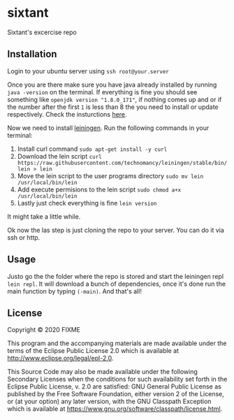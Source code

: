 # sixtant

Sixtant's excercise repo

## Installation

Login to your ubuntu server using `ssh root@your.server`

Once you are there make sure you have java already installed by running
`java -version` on the terminal. If everything is fine you should see something
like `openjdk version "1.8.0_171"`, if nothing comes up and or if the number
after the first `1` is less than 8 the you need to install or update
respectively. Check the insturctions [here](https://adoptopenjdk.net/installation.html#linux-pkg).

Now we need to install [leiningen](https://leiningen.org/). Run the following
commands in your terminal:

1. Install curl command
   `sudo apt-get install -y curl`
2. Download the lein script
   `curl https://raw.githubusercontent.com/technomancy/leiningen/stable/bin/lein > lein`
3. Move the lein script to the user programs directory
   `sudo mv lein /usr/local/bin/lein`
4. Add execute permisions to the lein script
   `sudo chmod a+x /usr/local/bin/lein`
5. Lastly just check everything is fine
   `lein version`

It might take a little while.

Ok now the las step is just cloning the repo to your server. You can do it via
ssh or http.
   

## Usage

Justo go the the folder where the repo is stored and start the leiningen repl
`lein repl`. It will download a bunch of dependencies, once it's done run
the main function by typing `(-main)`.  And that's all!

 
## License

Copyright © 2020 FIXME

This program and the accompanying materials are made available under the
terms of the Eclipse Public License 2.0 which is available at
http://www.eclipse.org/legal/epl-2.0.

This Source Code may also be made available under the following Secondary
Licenses when the conditions for such availability set forth in the Eclipse
Public License, v. 2.0 are satisfied: GNU General Public License as published by
the Free Software Foundation, either version 2 of the License, or (at your
option) any later version, with the GNU Classpath Exception which is available
at https://www.gnu.org/software/classpath/license.html.
